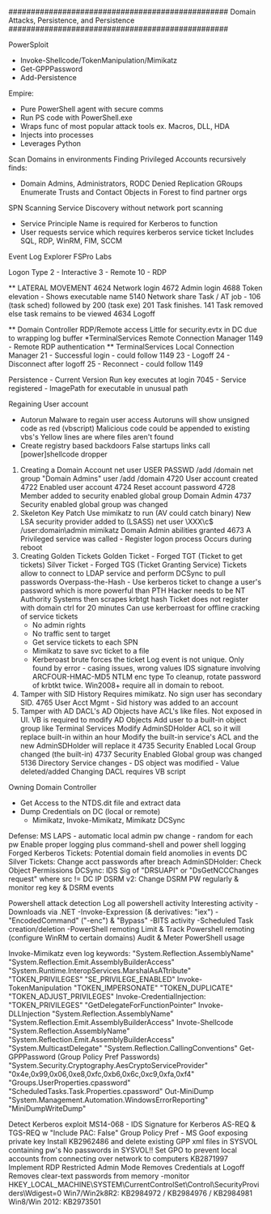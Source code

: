 #################################################
 Domain Attacks, Persistence, and Persistence
#################################################

PowerSploit
* Invoke-Shellcode/TokenManipulation/Mimikatz
* Get-GPPPassword
* Add-Persistence

Empire:
* Pure PowerShell agent with secure comms
* Run PS code with PowerShell.exe
* Wraps func of most popular attack tools ex. Macros, DLL, HDA
* Injects into processes
* Leverages Python

Scan Domains in environments
Finding Privileged Accounts recursively finds:
* Domain Admins, Administrators, RODC Denied Replication GRoups
Enumerate Trusts and Contact Objects in Forest to find partner orgs

SPN Scanning Service Discovery without network port scanning
* Service Principle Name is required for Kerberos to function
* User requests service which requires kerberos service ticket
    Includes SQL, RDP, WinRM, FIM, SCCM

Event Log Explorer FSPro Labs

Logon Type
2 - Interactive
3 - Remote
10 - RDP

** LATERAL MOVEMENT
4624 Network login
4672 Admin login
4688 Token elevation - Shows executable name
5140 Network share
Task / AT job - 106 (task sched) followed by 200 (task exe)
201 Task finishes.
141 Task removed else task remains to be viewed
4634 Logoff

** Domain Controller RDP/Remote access
Little for security.evtx in DC due to wrapping log buffer
*TerminalServices Remote Connection Manager
1149 - Remote RDP authentication
** TerminalServices Local Connection Manager
21 - Successful login - could follow 1149
23 - Logoff
24 - Disconnect after logoff
25 - Reconnect - could follow 1149

Persistence - Current Version Run key executes at login
7045 - Service registered - ImagePath for executable in unusual path

Regaining User account
* Autorun Malware to regain user access
   Autoruns will show unsigned code as red (vbscript)
     Malicious code could be appended to existing vbs's
     Yellow lines are where files aren't found
* Create registry based backdoors
   False startups links call [power]shellcode dropper
1) Creating a Domain Account
   net user USER PASSWD /add /domain
   net group "Domain Admins" user /add /domain
   4720 User account created
   4722 Enabled user account
   4724 Reset account password
   4728 Member added to security enabled global group Domain Admin
   4737 Security enabled global group was changed
2) Skeleton Key Patch
   Use mimikatz to run (AV could catch binary)
   New LSA security provider added to (LSASS)
   net user \\XXX\c$ /user:domain\admin mimikatz
   Domain Admin abilities granted
   4673 A Privileged service was called - Register logon process
     Occurs during reboot
3) Creating Golden Tickets
   Golden Ticket - Forged TGT (Ticket to get tickets)
   Silver Ticket - Forged TGS (Ticket Granting Service)
   Tickets allow to connect to LDAP service and perform DCSync to pull passwords
   Overpass-the-Hash - Use kerberos ticket to change a user's password which is more powerful than PTH
   Hacker needs to be NT Authority Systems then scrapes krbtgt hash
   Ticket does not register with domain ctrl for 20 minutes
   Can use kerberroast for offline cracking of service tickets
     - No admin rights
     - No traffic sent to target
     - Get service tickets to each SPN
     - Mimikatz to save svc ticket to a file
     - Kerberoast brute forces the ticket
   Log event is not unique. Only found by error - casing issues, wrong values
   IDS signature involving ARCFOUR-HMAC-MD5 NTLM enc type
   To cleanup, rotate password of krbtkt twice.  Win2008+ require all in domain
     to reboot.
4) Tamper with SID History
   Requires mimikatz. No sign user has secondary SID.
   4765 User Acct Mgmt - Sid history was added to an account
5) Tamper with AD DACL's
   AD Objects have ACL's like files.  Not exposed in UI. 
   VB is required to modify AD Objects
   Add user to a built-in object group like Terminal Services
   Modify AdminSDHolder ACL so it will replace built-in within an hour
   Modify the built-in service's ACL and the new AdminSDHolder will replace it
   4735 Security Enabled Local Group changed (the built-in)
   4737 Security Enabled Global group was changed
   5136 Directory Service changes - DS object was modified - Value deleted/added
   Changing DACL requires VB script

Owning Domain Controller
- Get Access to the NTDS.dit file and extract data
- Dump Credentials on DC (local or remote)
  + Mimikatz, Invoke-Mimikatz, Mimikatz DCSync

Defense: 
MS LAPS - automatic local admin pw change - random for each pw
Enable proper logging plus command-shell and power shell logging
Forged Kerberos Tickets: Potential domain field anomolies in events
DC Silver Tickets: Change acct passwords after breach
AdminSDHolder: Check Object Permissions
DCSync: IDS Sig of "DRSUAPI" or "DsGetNCCChanges request" where src != DC IP
DSRM v2: Change DSRM PW regularly & monitor reg key & DSRM events

Powershell attack detection
Log all powershell activity
Interesting activity
  -Downloads via .NET
  -Invoke-Expression (& derivatives: "iex")
  -"EncodedCommand" ("-enc") & "Bypass"
  -BITS activity
  -Scheduled Task creation/deletion
  -PowerShell remoting
Limit & Track Powershell remoting (configure WinRM to certain domains)
Audit & Meter PowerShell usage

Invoke-Mimikatz even log keywords:
  "System.Reflection.AssemblyName"
  "System.Reflection.Emit.AssemblyBuilderAccess"
  "System.Runtime.InteropServices.MarshalAsATtribute"
  "TOKEN_PRIVILEGES"
  "SE_PRIVILEGE_ENABLED"
Invoke-TokenManipulation
  "TOKEN_IMPERSONATE"
  "TOKEN_DUPLICATE"
  "TOKEN_ADJUST_PRIVILEGES"
Invoke-CredentialInjection:
  "TOKEN_PRIVILEGES"
  "GetDelegateForFunctionPointer"
Invoke-DLLInjection
  "System.Reflection.AssemblyName"
  "System.Reflection.Emit.AssemblyBuilderAccess"
Invote-Shellcode
  "System.Reflection.AssemblyName"
  "System.Reflection.Emit.AssemblyBuilderAccess"
  "System.MulticastDelegate"
  "System.Reflection.CallingConventions"
Get-GPPPassword (Group Policy Pref Passwords)
  "System.Security.Cryptography.AesCryptoServiceProvider"
  "0x4e,0x99,0x06,0xe8,0xfc,0xb6,0x6c,0xc9,0xfa,0xf4"
  "Groups.UserProperties.cpassword"
  "ScheduledTasks.Task.Properties.cpassword"
Out-MiniDump
  "System.Management.Automation.WindowsErrorReporting"
  "MiniDumpWriteDump"

Detect Kerberos exploit
  MS14-068 - IDS Signature for Kerberos AS-REQ & TGS-REQ w "Include PAC: False"
Group Policy Pref - MS Goof exposing private key
  Install KB2962486 and delete existing GPP xml files in SYSVOL containing pw's
  No passwords in SYSVOL!!
Set GPO to prevent local accounts from connecting over network to computers
  KB2871997
Implement RDP Restricted Admin Mode
  Removes Credentials at Logoff
  Removes clear-text passwords from memory
   -monitor HKEY_LOCAL_MACHINE\SYSTEM\CurrentControlSet\Control\SecurityProviders\Wdigest=0
  Win7/Win2k8R2: KB2984972 / KB2984976 / KB2984981
  Win8/Win 2012: KB2973501
